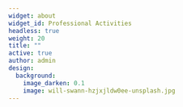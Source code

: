 ```yaml
---
widget: about
widget_id: Professional Activities
headless: true
weight: 20
title: ""
active: true
author: admin
design:
  background:
    image_darken: 0.1
    image: will-swann-hzjxjldw0ee-unsplash.jpg
---
```

